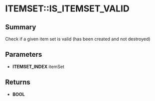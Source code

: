# ITEMSET::IS_ITEMSET_VALID

## Summary
Check if a given item set is valid (has been created and not destroyed)

## Parameters
* **ITEMSET_INDEX** itemSet

## Returns
* **BOOL**